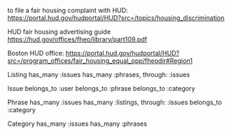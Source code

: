 
to file a fair housing complaint with HUD:
https://portal.hud.gov/hudportal/HUD?src=/topics/housing_discrimination

HUD fair housing advertising guide
https://hud.gov/offices/fheo/library/part109.pdf

Boston HUD office:
https://portal.hud.gov/hudportal/HUD?src=/program_offices/fair_housing_equal_opp/fheodir#Region1




Listing 
  has_many :issues
  has_many :phrases, through: :issues

Issue
  belongs_to :user
  belongs_to :phrase
  belongs_to :category

Phrase
  has_many :issues
  has_many :listings, through: :issues
  belongs_to :category

Category
  has_many :issues
  has_many :phrases